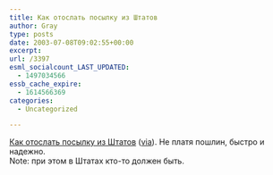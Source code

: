 ```yaml
---
title: Как отослать посылку из Штатов
author: Gray
type: posts
date: 2003-07-08T09:02:55+00:00
excerpt:
url: /3397
esml_socialcount_LAST_UPDATED:
  - 1497034566
essb_cache_expire:
  - 1614566369
categories:
  - Uncategorized

---
```








<a href="http://forum.ixbt.com/0020/006488.html#8" target="_blank">Как отослать посылку из Штатов</a> (<a href="http://www.livejournal.com/users/1master/14114.html" target="_blank">via</a>). Не платя пошлин, быстро и надежно.  
Note: при этом в Штатах кто-то должен быть.
